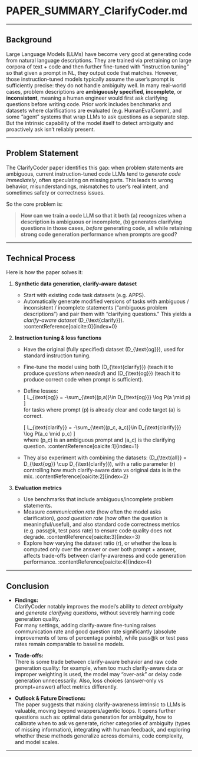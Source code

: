# PAPER_SUMMARY_ClarifyCoder.md

---

##  Background  
Large Language Models (LLMs) have become very good at generating code from natural language descriptions. They are trained via pretraining on large corpora of text + code and then further fine-tuned with “instruction tuning” so that given a prompt in NL, they output code that matches. However, those instruction-tuned models typically assume the user’s prompt is sufficiently precise: they do not handle ambiguity well. In many real-world cases, problem descriptions are **ambiguously specified**, **incomplete**, or **inconsistent**, meaning a human engineer would first ask clarifying questions before writing code. Prior work includes benchmarks and datasets where clarifications are evaluated (e.g. HumanEvalComm), and some “agent” systems that wrap LLMs to ask questions as a separate step. But the intrinsic capability of the model itself to detect ambiguity and proactively ask isn’t reliably present.

---

## Problem Statement  
The ClarifyCoder paper identifies this gap: when problem statements are ambiguous, current instruction-tuned code LLMs tend to *generate code immediately*, often speculating on missing parts. This leads to wrong behavior, misunderstandings, mismatches to user’s real intent, and sometimes safety or correctness issues.

So the core problem is:

> **How can we train a code LLM so that it both (a) recognizes when a description is ambiguous or incomplete, (b) generates clarifying questions in those cases, *before* generating code, all while retaining strong code generation performance when prompts are good?**

---

##  Technical Process  

Here is how the paper solves it:

1. **Synthetic data generation, clarify-aware dataset**  
   - Start with existing code task datasets (e.g. APPS).  
   - Automatically generate modified versions of tasks with ambiguous / inconsistent / incomplete statements (“ambiguous problem descriptions”) and pair them with “clarifying questions.” This yields a *clarify-aware dataset* \(D_{\text{clarify}}\). :contentReference[oaicite:0]{index=0}

2. **Instruction tuning & loss functions**  
   - Have the original (fully specified) dataset \(D_{\text{og}}\), used for standard instruction tuning.  
   - Fine-tune the model using both \(D_{\text{clarify}}\) (teach it to produce *questions when needed*) and \(D_{\text{og}}\) (teach it to produce correct code when prompt is sufficient).  
   - Define losses:  
     \[
     L_{\text{og}} = -\sum_{\text{(p,a)}\in D_{\text{og}}} \log P(a \mid p)
     \]  
     for tasks where prompt \(p\) is already clear and code target \(a\) is correct.  
     
     \[
     L_{\text{clarify}} = -\sum_{\text{(p_c, a_c)}\in D_{\text{clarify}}} \log P(a_c \mid p_c)
     \]  
     where \(p_c\) is an ambiguous prompt and \(a_c\) is the clarifying question. :contentReference[oaicite:1]{index=1}

   - They also experiment with combining the datasets: \(D_{\text{all}} = D_{\text{og}} \cup D_{\text{clarify}}\), with a ratio parameter \(r\) controlling how much clarify-aware data vs original data is in the mix. :contentReference[oaicite:2]{index=2}

3. **Evaluation metrics** 
   - Use benchmarks that include ambiguous/incomplete problem statements.  
   - Measure *communication rate* (how often the model asks clarification), *good question rate* (how often the question is meaningful/useful), and also standard code correctness metrics (e.g. pass@k, test pass rate) to ensure code quality does not degrade. :contentReference[oaicite:3]{index=3}  
   - Explore how varying the dataset ratio \(r\), or whether the loss is computed only over the answer or over both prompt + answer, affects trade-offs between clarify-awareness and code generation performance. :contentReference[oaicite:4]{index=4}

---

## Conclusion 

- **Findings:**  
  ClarifyCoder notably improves the model’s ability to *detect ambiguity* and *generate clarifying questions*, without severely harming code generation quality.  
  For many settings, adding clarify-aware fine-tuning raises communication rate and good question rate significantly (absolute improvements of tens of percentage points), while pass@k or test pass rates remain comparable to baseline models.

- **Trade-offs:**  
  There is some trade between clarify-aware behavior and raw code generation quality: for example, when too much clarify-aware data or improper weighting is used, the model may “over-ask” or delay code generation unnecessarily. Also, loss choices (answer-only vs prompt+answer) affect metrics differently. 

- **Outlook & Future Directions:**  
  The paper suggests that making clarify-awareness intrinsic to LLMs is valuable, moving beyond wrappers/agentic loops. It opens further questions such as: optimal data generation for ambiguity, how to calibrate when to ask vs generate, richer categories of ambiguity (types of missing information), integrating with human feedback, and exploring whether these methods generalize across domains, code complexity, and model scales.

---

